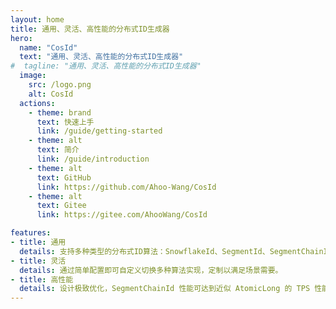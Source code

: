 ```yaml
---
layout: home
title: 通用、灵活、高性能的分布式ID生成器
hero:
  name: "CosId"
  text: "通用、灵活、高性能的分布式ID生成器"
#  tagline: "通用、灵活、高性能的分布式ID生成器"
  image:
    src: /logo.png
    alt: CosId
  actions:
    - theme: brand
      text: 快速上手
      link: /guide/getting-started
    - theme: alt
      text: 简介
      link: /guide/introduction
    - theme: alt
      text: GitHub
      link: https://github.com/Ahoo-Wang/CosId
    - theme: alt
      text: Gitee
      link: https://gitee.com/AhooWang/CosId

features:
- title: 通用
  details: 支持多种类型的分布式ID算法：SnowflakeId、SegmentId、SegmentChainId。 并且支持多种号段分发器、机器号分发器。
- title: 灵活
  details: 通过简单配置即可自定义切换多种算法实现，定制以满足场景需要。
- title: 高性能
  details: 设计极致优化，SegmentChainId 性能可达到近似 AtomicLong 的 TPS 性能:12743W+/s。
---
```



